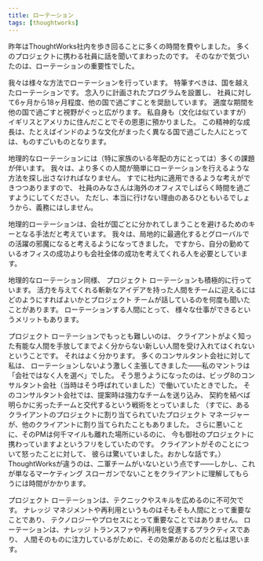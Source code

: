 ```yaml
---
title: ローテーション
tags: [thoughtworks]
---
```


昨年はThoughtWorks社内を歩き回ることに多くの時間を費やしました。
多くのプロジェクトに携わる社員に話を聞いてまわったのです。
そのなかで気づいたのは、ローテーションの重要性でした。

我々は様々な方法でローテーションを行っています。
特筆すべきは、国を越えたローテーションです。
念入りに計画されたプログラムを設置し、
社員に対して6ヶ月から18ヶ月程度、他の国で過ごすことを奨励しています。
適度な期間を他の国で過ごすと視野がぐっと広がります。
私自身も（文化は似ていますが）イギリスとアメリカに住んだことでその恩恵に預かりました。
この精神的な成長は、たとえばインドのような文化がまったく異なる国で過ごした人にとっては、ものすごいものとなります。

地理的なローテーションには（特に家族のいる年配の方にとっては）多くの課題が伴います。
我々は、より多くの人間が簡単にローテーションを行えるような方法を探し出さなければなりません。
すでに社内に適用できるような考えができつつありますので、
社員のみなさんは海外のオフィスでしばらく時間を過ごすようにしてください。
ただし、本当に行けない理由のあるひともいるでしょうから、義務にはしません。

地理的ローテーションは、会社が国ごとに分かれてしまうことを避けるためのキーとなる手法だと考えています。
我々は、局地的に最適化するとグローバルでの活躍の邪魔になると考えるようになってきました。
ですから、自分の勤めているオフィスの成功よりも会社全体の成功を考えてくれる人を必要としています。

地理的なローテーション同様、
プロジェクト ローテーションも積極的に行っています。
活力を与えてくれる斬新なアイデアを持った人間をチームに迎えるにはどのようにすればよいかとプロジェクト チームが話しているのを何度も聞いたことがあります。
ローテーションする人間にとって、
様々な仕事ができるというメリットもあります。

プロジェクト ローテーションでもっとも難しいのは、
クライアントがよく知った有能な人間を手放してまでよく分からない新しい人間を受け入れてはくれないということです。
それはよく分かります。
多くのコンサルタント会社に対して私は、
ローテーションしないよう激しく主張してきました——私のマントラは「会社ではなく人を選べ」でした。
そう思うようになったのは、ビッグ8のコンサルタント会社（当時はそう呼ばれていました）で働いていたときでした。
そのコンサルタント会社では、提案時は強力なチームを送り込み、
契約を結べば明らかに劣ったチームと交代するという戦術をとっていました
（すでに、あるクライアントのプロジェクトに割り当てられていたプロジェクト マネージャーが、他のクライアントに割り当てられたこともありました。
さらに悪いことに、そのPMは何千マイルも離れた場所にいるのに、
今も御社のプロジェクトに携わっていますよというフリをしていたのです。
クライアントがそのことについて怒ったことに対して、
彼らは驚いていました。おかしな話です。）
ThoughtWorksが違うのは、二軍チームがいないという点です——しかし、これが単なるマーケティング スローガンでないことをクライアントに理解してもらうには時間がかかります。

プロジェクト ローテーションは、テクニックやスキルを広めるのに不可欠です。
ナレッジ マネジメントや再利用というものはそもそも人間にとって重要なことであり、
テクノロジーやプロセスにとって重要なことではありません。
ローテーションは、ナレッジ トランスファや再利用を促進するプラクティスであり、
人間そのものに注力しているがために、その効果があるのだと私は思います。
